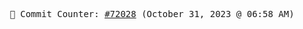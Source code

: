 <p align="center">
    <samp>
        📮 Commit Counter: <a href="https://github.com/Javascript-void0/Javascript-void0/commits/main">#72028</a> (October 31, 2023 @ 06:58 AM)
    </samp>
</p>
